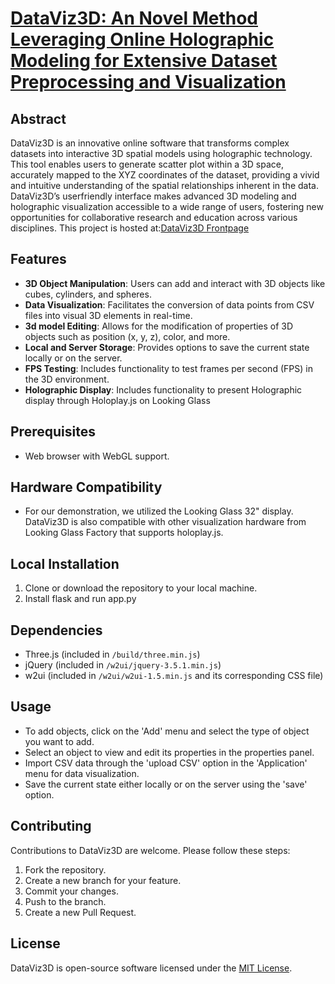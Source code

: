 # [DataViz3D: An Novel Method Leveraging Online Holographic Modeling for Extensive Dataset Preprocessing and Visualization](https://arxiv.org/pdf/2401.10416.pdf)

## Abstract
DataViz3D is an innovative online software that transforms complex datasets into interactive 3D spatial models using holographic
technology. This tool enables users to generate scatter plot within a 3D space, accurately mapped to the XYZ coordinates of
the dataset, providing a vivid and intuitive understanding of the spatial relationships inherent in the data. DataViz3D’s userfriendly interface makes advanced 3D modeling and holographic visualization accessible to a wide range of users, fostering new
opportunities for collaborative research and education across various disciplines. This project is hosted at:[DataViz3D Frontpage](https://cadapp-7f2806a069ea.herokuapp.com/login)

## Features
- **3D Object Manipulation**: Users can add and interact with 3D objects like cubes, cylinders, and spheres.
- **Data Visualization**: Facilitates the conversion of data points from CSV files into visual 3D elements in real-time.
- **3d model Editing**: Allows for the modification of properties of 3D objects such as position (x, y, z), color, and more.
- **Local and Server Storage**: Provides options to save the current state locally or on the server.
- **FPS Testing**: Includes functionality to test frames per second (FPS) in the 3D environment.
- **Holographic Display**: Includes functionality to present Holographic display through Holoplay.js on Looking Glass

## Prerequisites
- Web browser with WebGL support.

## Hardware Compatibility
- For our demonstration, we utilized the Looking Glass 32" display. DataViz3D is also compatible with other visualization hardware from Looking Glass Factory that supports holoplay.js.

## Local Installation
1. Clone or download the repository to your local machine.
2. Install flask and run app.py

## Dependencies
- Three.js (included in `/build/three.min.js`)
- jQuery (included in `/w2ui/jquery-3.5.1.min.js`)
- w2ui (included in `/w2ui/w2ui-1.5.min.js` and its corresponding CSS file)

## Usage
- To add objects, click on the 'Add' menu and select the type of object you want to add.
- Select an object to view and edit its properties in the properties panel.
- Import CSV data through the 'upload CSV' option in the 'Application' menu for data visualization.
- Save the current state either locally or on the server using the 'save' option.

## Contributing
Contributions to DataViz3D are welcome. Please follow these steps:
1. Fork the repository.
2. Create a new branch for your feature.
3. Commit your changes.
4. Push to the branch.
5. Create a new Pull Request.

## License
DataViz3D is open-source software licensed under the [MIT License](LICENSE).
